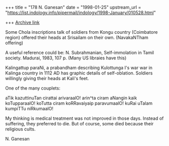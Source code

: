 +++
title = "178 N. Ganesan"
date = "1998-01-25"
upstream_url = "https://list.indology.info/pipermail/indology/1998-January/010528.html"

+++
[Archive link](https://list.indology.info/pipermail/indology/1998-January/010528.html)

Some Chola inscriptions talk of soldiers from Kongu country
(Coimbatore region) offered their heads at Srisailam on their
own. (NavakaNTham offering)

A useful reference could be:
N. Subrahmanian, Self-immolation in Tamil society.
Madurai, 1983, 107 p. (Many US libraies have this)

Kalingattup paraNi, a prabandham describing Kulottunga I's war
war in Kalinga country in 1112 AD has graphic details of self-oblation.
Soldiers willingly giving their heads at Kali's feet.

One of the many couplets:

  aTik kazuttinuTan cirattai arivaraalO!
   arin^ta ciram aNangin kaik koTupparaalO!
  koTutta ciram koRRavaiyaip paravumaalO!
   kuRai uTalam kumpiTTu niRkumaalO!

My thinking is medical treatment was not improved in those days.
Instead of suffering, they preferred to die. But of course,
some died because their religious cults.

N. Ganesan



